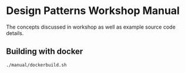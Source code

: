 # Design Patterns Workshop Manual

The concepts discussed in workshop as well as example source code details.

## Building with docker

```bash
./manual/dockerbuild.sh
```

